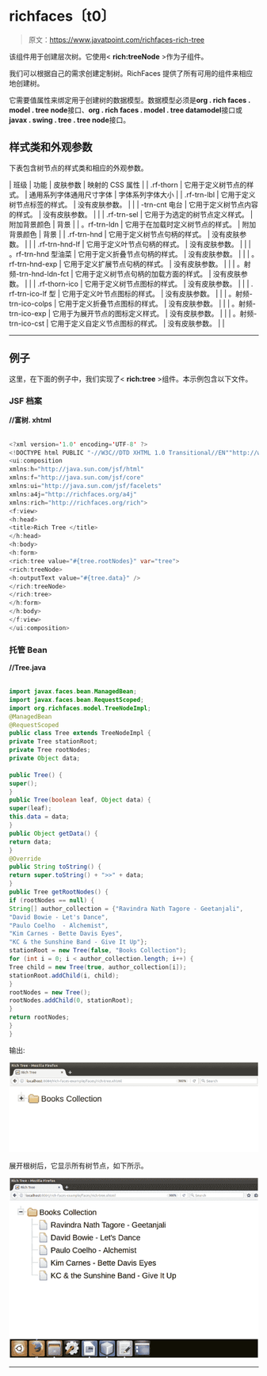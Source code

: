 # richfaces〔t0〕

> 原文：<https://www.javatpoint.com/richfaces-rich-tree>

该组件用于创建层次树。它使用< **rich:treeNode** >作为子组件。

我们可以根据自己的需求创建定制树。RichFaces 提供了所有可用的组件来相应地创建树。

它需要值属性来绑定用于创建树的数据模型。数据模型必须是**org . rich faces . model . tree node**接口、**org . rich faces . model . tree datamodel**接口或**javax . swing . tree . tree node**接口。

## 样式类和外观参数

下表包含树节点的样式类和相应的外观参数。

| 班级 | 功能 | 皮肤参数 | 映射的 CSS 属性 |
| .rf-thorn | 它用于定义树节点的样式。 | 通用系列字体通用尺寸字体 | 字体系列字体大小 |
| .rf-trn-lbl | 它用于定义树节点标签的样式。 | 没有皮肤参数。 |  |
| -trn-cnt 电台 | 它用于定义树节点内容的样式。 | 没有皮肤参数。 |  |
| .rf-trn-sel | 它用于为选定的树节点定义样式。 | 附加背景颜色 | 背景 |
| 。rf-trn-ldn | 它用于在加载时定义树节点的样式。 | 附加背景颜色 | 背景 |
| .rf-trn-hnd | 它用于定义树节点句柄的样式。 | 没有皮肤参数。 |  |
| .rf-trn-hnd-lf | 它用于定义叶节点句柄的样式。 | 没有皮肤参数。 |  |
| 。rf-trn-hnd 型油菜 | 它用于定义折叠节点句柄的样式。 | 没有皮肤参数。 |  |
| 。rf-trn-hnd-exp | 它用于定义扩展节点句柄的样式。 | 没有皮肤参数。 |  |
| 。射频-trn-hnd-ldn-fct | 它用于定义树节点句柄的加载方面的样式。 | 没有皮肤参数。 |  |
| .rf-thorn-ico | 它用于定义树节点图标的样式。 | 没有皮肤参数。 |  |
| . rf-trn-ico-lf 型 | 它用于定义叶节点图标的样式。 | 没有皮肤参数。 |  |
| 。射频-trn-ico-colps | 它用于定义折叠节点图标的样式。 | 没有皮肤参数。 |  |
| 。射频-trn-ico-exp | 它用于为展开节点的图标定义样式。 | 没有皮肤参数。 |  |
| 。射频-trn-ico-cst | 它用于定义自定义节点图标的样式。 | 没有皮肤参数。 |  |

* * *

## 例子

这里，在下面的例子中，我们实现了< **rich:tree** >组件。本示例包含以下文件。

### JSF 档案

**//富树. xhtml**

```java

<?xml version='1.0' encoding='UTF-8' ?>
<!DOCTYPE html PUBLIC "-//W3C//DTD XHTML 1.0 Transitional//EN""http://www.w3.org/TR/xhtml1/DTD/xhtml1-transitional.dtd">
<ui:composition 
xmlns:h="http://java.sun.com/jsf/html"
xmlns:f="http://java.sun.com/jsf/core"
xmlns:ui="http://java.sun.com/jsf/facelets"
xmlns:a4j="http://richfaces.org/a4j"
xmlns:rich="http://richfaces.org/rich">
<f:view>
<h:head>
<title>Rich Tree </title>
</h:head>
<h:body>
<h:form>
<rich:tree value="#{tree.rootNodes}" var="tree">
<rich:treeNode>
<h:outputText value="#{tree.data}" />
</rich:treeNode>
</rich:tree>
</h:form>
</h:body>
</f:view>
</ui:composition>

```

### 托管 Bean

**//Tree.java**

```java

import javax.faces.bean.ManagedBean;
import javax.faces.bean.RequestScoped;
import org.richfaces.model.TreeNodeImpl;
@ManagedBean
@RequestScoped
public class Tree extends TreeNodeImpl {
private Tree stationRoot;
private Tree rootNodes;
private Object data;

public Tree() {
super();
}
public Tree(boolean leaf, Object data) {
super(leaf);
this.data = data;
}
public Object getData() {
return data;
}
@Override
public String toString() {
return super.toString() + ">>" + data;
}
public Tree getRootNodes() {
if (rootNodes == null) {
String[] author_collection = {"Ravindra Nath Tagore - Geetanjali",
"David Bowie - Let's Dance",
"Paulo Coelho  - Alchemist",
"Kim Carnes - Bette Davis Eyes",
"KC & the Sunshine Band - Give It Up"};
stationRoot = new Tree(false, "Books Collection");
for (int i = 0; i < author_collection.length; i++) {
Tree child = new Tree(true, author_collection[i]);
stationRoot.addChild(i, child);
}
rootNodes = new Tree();
rootNodes.addChild(0, stationRoot);
}
return rootNodes;
}
}

```

输出:

![RichFaces Tree 1](img/5c0fed2813742e3040dd3ed2ffa069c7.png)

展开根树后，它显示所有树节点，如下所示。

![RichFaces Tree 2](img/966ab015ab743df99edf6c909cc485d1.png)

* * *
